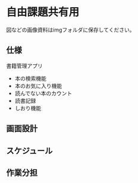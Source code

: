 # 自由課題共有用
図などの画像資料はimgフォルダに保存してください。
## 仕様
書籍管理アプリ
- 本の検索機能
- 本のお気に入り機能
- 読んでない本のカウント
- 読書記録
- しおり機能
## 画面設計
## スケジュール
## 作業分担

